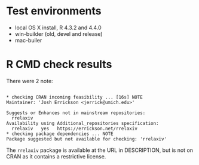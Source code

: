 # Test environments
* local OS X install, R 4.3.2 and 4.4.0
* win-builder (old, devel and release)
* mac-builer

# R CMD check results

There were 2 note:

```

* checking CRAN incoming feasibility ... [16s] NOTE
Maintainer: 'Josh Errickson <jerrick@umich.edu>'

Suggests or Enhances not in mainstream repositories:
  rrelaxiv
Availability using Additional_repositories specification:
  rrelaxiv   yes   https://errickson.net/rrelaxiv
* checking package dependencies ... NOTE
Package suggested but not available for checking: 'rrelaxiv'
```

The `rrelaxiv` package is available at the URL in DESCRIPTION, but is not on
CRAN as it contains a restrictive license.
